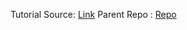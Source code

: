 Tutorial Source: [Link](https://www.youtube.com/watch?v=JEBDfGqrAUA)
Parent Repo : [Repo](https://github.com/beaucarnes/vector-search-tutorial)